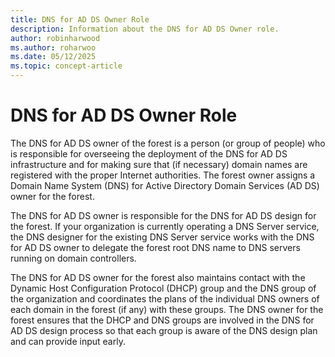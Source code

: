 ```yaml
---
title: DNS for AD DS Owner Role
description: Information about the DNS for AD DS Owner role.
author: robinharwood
ms.author: roharwoo
ms.date: 05/12/2025
ms.topic: concept-article
---
```


# DNS for AD DS Owner Role

The DNS for AD DS owner of the forest is a person (or group of people) who is responsible for overseeing the deployment of the DNS for AD DS infrastructure and for making sure that (if necessary) domain names are registered with the proper Internet authorities. The forest owner assigns a Domain Name System (DNS) for Active Directory Domain Services (AD DS) owner for the forest.

The DNS for AD DS owner is responsible for the DNS for AD DS design for the forest. If your organization is currently operating a DNS Server service, the DNS designer for the existing DNS Server service works with the DNS for AD DS owner to delegate the forest root DNS name to DNS servers running on domain controllers.

The DNS for AD DS owner for the forest also maintains contact with the Dynamic Host Configuration Protocol (DHCP) group and the DNS group of the organization and coordinates the plans of the individual DNS owners of each domain in the forest (if any) with these groups. The DNS owner for the forest ensures that the DHCP and DNS groups are involved in the DNS for AD DS design process so that each group is aware of the DNS design plan and can provide input early.
